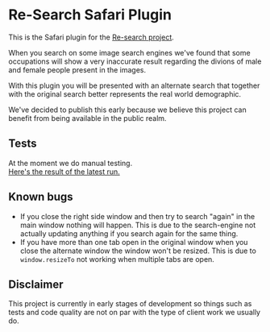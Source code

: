 # Re-Search Safari Plugin

This is the Safari plugin for the [Re-search project](http://semcon.com/re-search).

When you search on some image search engines we've found that some occupations will
show a very inaccurate result regarding the divions of male and female people present in the images.

With this plugin you will be presented with an alternate search that together with
the original search better represents the real world demographic.

We've decided to publish this early because we believe this project can benefit from being
available in the public realm.

## Tests
At the moment we do manual testing.  
[Here's the result of the latest run.](TESTS.md)

## Known bugs
 * If you close the right side window and then try to search "again" in the main window nothing will happen. This is due to the search-engine not actually updating anything if you search again for the same thing.
 * If you have more than one tab open in the original window when you close the alternate window the window won't be resized. This is due to `window.resizeTo` not working when multiple tabs are open.

## Disclaimer

This project is currently in early stages of development so things such as tests and code quality are not on par with the type of client work we usually do.
